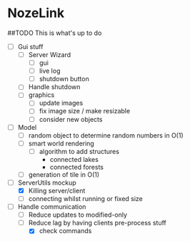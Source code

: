 # NozeLink

##TODO
This is what's up to do 
- [ ] Gui stuff
  - [ ] Server Wizard
    - [ ] gui
    - [ ] live log
    - [ ] shutdown button
  - [ ] Handle shutdown
  - [ ] graphics
    - [ ] update images
    - [ ] fix image size / make resizable
    - [ ] consider new objects

- [ ] Model
  - [ ] random object to determine random numbers in O(1)
  - [ ] smart world rendering
    - [ ] algorithm to add structures
      - connected lakes
      - connected forests
  - [ ] generation of tile in O(1)

- [ ] ServerUtils mockup
  - [x] Killing server/client
  - [ ] connecting whilst running or fixed size

- [ ] Handle communication
  - [ ] Reduce updates to modified-only
  - [ ] Reduce lag by having clients pre-process stuff
    - [x] check commands
